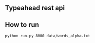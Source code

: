 Typeahead rest api
---------------------------




How to run
-------------------------
`
python run.py 8000 data/words_alpha.txt 
`
